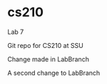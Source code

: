 cs210
=====

Lab 7

Git repo for CS210 at SSU

Change made in LabBranch

A second change to LabBranch
